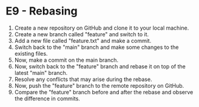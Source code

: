 # E9 - Rebasing

1. Create a new repository on GitHub and clone it to your local machine.
2. Create a new branch called "feature" and switch to it.
3. Add a new file called "feature.txt" and make a commit.
4. Switch back to the "main" branch and make some changes to the existing files.
5. Now, make a commit on the main branch.
6. Now, switch back to the "feature" branch and rebase it on top of the latest "main" branch.
7. Resolve any conflicts that may arise during the rebase.
8. Now, push the "feature" branch to the remote repository on GitHub.
9. Compare the "feature" branch before and after the rebase and observe the difference in commits.